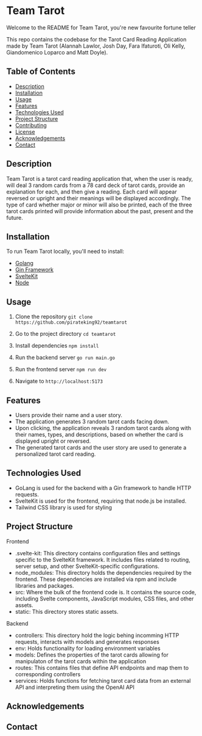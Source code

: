 <h1>Team Tarot</h1>

Welcome to the README for Team Tarot, you're new favourite fortune teller

This repo contains the codebase for the Tarot Card Reading 
Application made by Team Tarot (Alannah Lawlor, Josh Day, Fara Ifaturoti, Oli Kelly,
Giandomenico Loparco and Matt Doyle).

## Table of Contents

- [Description](#description)
- [Installation](#installation)
- [Usage](#usage)
- [Features](#features)
- [Technologies Used](#technologies-used)
- [Project Structure](#project-structure)
- [Contributing](#contributing)
- [License](#license)
- [Acknowledgements](#acknowledgements)
- [Contact](#contact)

## Description
Team Tarot is a tarot card reading application that, when the user is ready, will deal 3 random cards from a 78 card deck of tarot cards, provide an explanation for each, and then give a reading. Each card will appear reversed or upright and their meanings will be displayed accordingly. The type of card whether major or minor will also be printed, each of the three tarot cards printed will provide information about the past, present and the future.

## Installation
To run Team Tarot locally, you'll need to install:
- [Golang](https://go.dev/) 
- [Gin Framework](https://go.dev/doc/modules/) 
- [SvelteKit](https://github.com/sveltejs/kit) 
- [Node](https://nodejs.org/en)


## Usage
1. Clone the repository `git clone https://github.com/pirateking92/teamtarot` 

2. Go to the project directory `cd teamtarot`

3. Install dependencies `npm install ` 

4. Run the backend server `go run main.go`

5. Run the frontend server `npm run dev`

6. Navigate to `http://localhost:5173` 

## Features
- Users provide their name and a user story.
- The application generates 3 random tarot cards facing down.
- Upon clicking, the application reveals 3 random tarot cards along with their names, types, and descriptions, based on whether the card is displayed upright or reversed.
- The generated tarot cards and the user story are used to generate a personalized tarot card reading.


## Technologies Used
- GoLang is used for the backend with a Gin framework to handle HTTP requests. 
- SvelteKit is used for the frontend, requiring that node.js be installed.
- Tailwind CSS library is used for styling

## Project Structure 
Frontend 
- .svelte-kit: This directory contains configuration files and settings specific to the SvelteKit framework. It includes files related to routing, server setup, and other SvelteKit-specific configurations.
- node_modules: This directory holds the dependencies required by the frontend. These dependencies are installed via npm and include libraries and packages.
- src: Where the bulk of the frontend code is. It contains the source code, including Svelte components, JavaScript modules, CSS files, and other assets.
- static: This directory stores static assets.

Backend 
- controllers: This directory hold the logic behing incomming HTTP requests, interacts with models and generates responses 
- env: Holds functionality for loading environment variables
- models: Defines the properties of the tarot cards allowing for manipulaton of the tarot cards within the application 
- routes: This contains files that define API endpoints and map them to corresponding controllers 
- services: Holds functions for fetching tarot card data from an external API and interpreting them using the OpenAI API 



## Acknowledgements



## Contact


